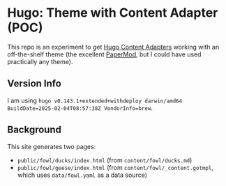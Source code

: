 # Hugo: Theme with Content Adapter (POC)

This repo is an experiment to get [Hugo Content Adapters](https://gohugo.io/content-management/content-adapters/)
working with an off-the-shelf theme (the excellent [PaperMod](https://github.com/adityatelange/hugo-PaperMod), but
I could have used practically any theme).

## Version Info

I am using `hugo v0.143.1+extended+withdeploy darwin/amd64 BuildDate=2025-02-04T08:57:38Z VendorInfo=brew`.

## Background

This site generates two pages:

* `public/fowl/ducks/index.html` (from `content/fowl/ducks.md`)
* `public/fowl/geese/index.html` (from `content/fowl/_content.gotmpl`, which uses `data/fowl.yaml` as a data source)

